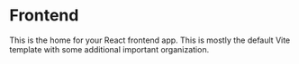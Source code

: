 # Frontend

This is the home for your React frontend app. This is mostly the default Vite template with some additional
important organization.
